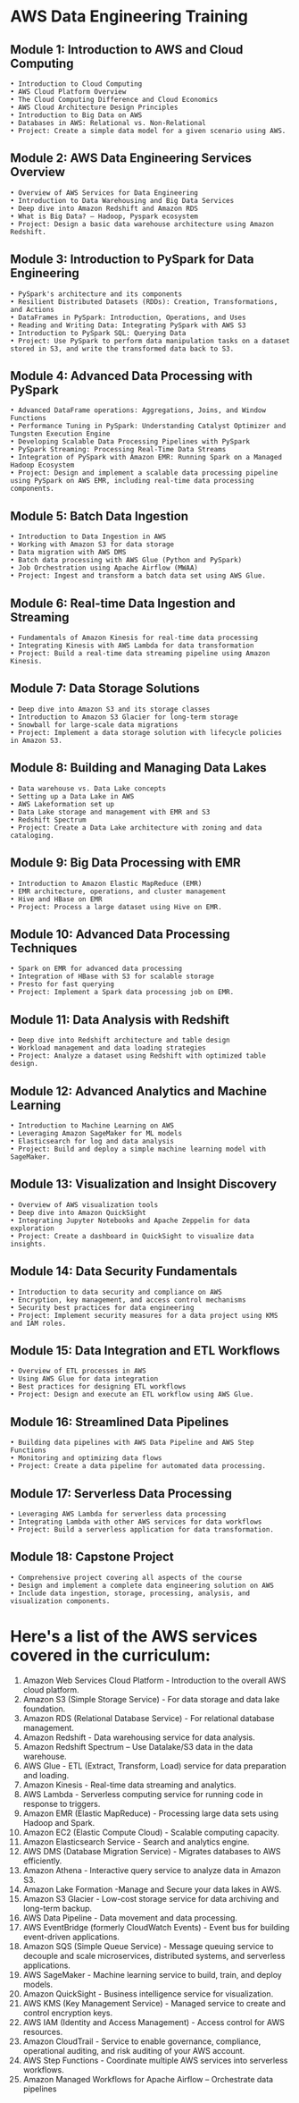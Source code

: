 # AWS Data Engineering Training 

## Module 1: Introduction to AWS and Cloud Computing
    • Introduction to Cloud Computing
    • AWS Cloud Platform Overview
    • The Cloud Computing Difference and Cloud Economics
    • AWS Cloud Architecture Design Principles
    • Introduction to Big Data on AWS
    • Databases in AWS: Relational vs. Non-Relational
    • Project: Create a simple data model for a given scenario using AWS.
## Module 2: AWS Data Engineering Services Overview
    • Overview of AWS Services for Data Engineering
    • Introduction to Data Warehousing and Big Data Services
    • Deep dive into Amazon Redshift and Amazon RDS
    • What is Big Data? – Hadoop, Pyspark ecosystem
    • Project: Design a basic data warehouse architecture using Amazon Redshift.
## Module 3: Introduction to PySpark for Data Engineering
    • PySpark's architecture and its components
    • Resilient Distributed Datasets (RDDs): Creation, Transformations, and Actions
    • DataFrames in PySpark: Introduction, Operations, and Uses
    • Reading and Writing Data: Integrating PySpark with AWS S3
    • Introduction to PySpark SQL: Querying Data
    • Project: Use PySpark to perform data manipulation tasks on a dataset stored in S3, and write the transformed data back to S3.
## Module 4: Advanced Data Processing with PySpark
    • Advanced DataFrame operations: Aggregations, Joins, and Window Functions
    • Performance Tuning in PySpark: Understanding Catalyst Optimizer and Tungsten Execution Engine
    • Developing Scalable Data Processing Pipelines with PySpark
    • PySpark Streaming: Processing Real-Time Data Streams
    • Integration of PySpark with Amazon EMR: Running Spark on a Managed Hadoop Ecosystem
    • Project: Design and implement a scalable data processing pipeline using PySpark on AWS EMR, including real-time data processing components.
## Module 5: Batch Data Ingestion
    • Introduction to Data Ingestion in AWS
    • Working with Amazon S3 for data storage
    • Data migration with AWS DMS
    • Batch data processing with AWS Glue (Python and PySpark)
    • Job Orchestration using Apache Airflow (MWAA)
    • Project: Ingest and transform a batch data set using AWS Glue.
## Module 6: Real-time Data Ingestion and Streaming
    • Fundamentals of Amazon Kinesis for real-time data processing
    • Integrating Kinesis with AWS Lambda for data transformation
    • Project: Build a real-time data streaming pipeline using Amazon Kinesis.
## Module 7: Data Storage Solutions
    • Deep dive into Amazon S3 and its storage classes
    • Introduction to Amazon S3 Glacier for long-term storage
    • Snowball for large-scale data migrations
    • Project: Implement a data storage solution with lifecycle policies in Amazon S3.
## Module 8: Building and Managing Data Lakes
    • Data warehouse vs. Data Lake concepts
    • Setting up a Data Lake in AWS
    • AWS Lakeformation set up
    • Data Lake storage and management with EMR and S3
    • Redshift Spectrum
    • Project: Create a Data Lake architecture with zoning and data cataloging.
## Module 9: Big Data Processing with EMR
    • Introduction to Amazon Elastic MapReduce (EMR)
    • EMR architecture, operations, and cluster management
    • Hive and HBase on EMR
    • Project: Process a large dataset using Hive on EMR.
## Module 10: Advanced Data Processing Techniques
    • Spark on EMR for advanced data processing
    • Integration of HBase with S3 for scalable storage
    • Presto for fast querying
    • Project: Implement a Spark data processing job on EMR.
## Module 11: Data Analysis with Redshift
    • Deep dive into Redshift architecture and table design
    • Workload management and data loading strategies
    • Project: Analyze a dataset using Redshift with optimized table design.
## Module 12: Advanced Analytics and Machine Learning
    • Introduction to Machine Learning on AWS
    • Leveraging Amazon SageMaker for ML models
    • Elasticsearch for log and data analysis
    • Project: Build and deploy a simple machine learning model with SageMaker.
## Module 13: Visualization and Insight Discovery
    • Overview of AWS visualization tools
    • Deep dive into Amazon QuickSight
    • Integrating Jupyter Notebooks and Apache Zeppelin for data exploration
    • Project: Create a dashboard in QuickSight to visualize data insights.
## Module 14: Data Security Fundamentals
    • Introduction to data security and compliance on AWS
    • Encryption, key management, and access control mechanisms
    • Security best practices for data engineering
    • Project: Implement security measures for a data project using KMS and IAM roles.
## Module 15: Data Integration and ETL Workflows
    • Overview of ETL processes in AWS
    • Using AWS Glue for data integration
    • Best practices for designing ETL workflows
    • Project: Design and execute an ETL workflow using AWS Glue.
## Module 16: Streamlined Data Pipelines
    • Building data pipelines with AWS Data Pipeline and AWS Step Functions
    • Monitoring and optimizing data flows
    • Project: Create a data pipeline for automated data processing.
## Module 17: Serverless Data Processing
    • Leveraging AWS Lambda for serverless data processing
    • Integrating Lambda with other AWS services for data workflows
    • Project: Build a serverless application for data transformation.
## Module 18: Capstone Project
    • Comprehensive project covering all aspects of the course
    • Design and implement a complete data engineering solution on AWS
    • Include data ingestion, storage, processing, analysis, and visualization components.


# Here's a list of the AWS services covered in the curriculum:


1. Amazon Web Services Cloud Platform - Introduction to the overall AWS cloud platform.
2. Amazon S3 (Simple Storage Service) - For data storage and data lake foundation.
3. Amazon RDS (Relational Database Service) - For relational database management.
4. Amazon Redshift - Data warehousing service for data analysis.
5. Amazon Redshift Spectrum – Use Datalake/S3 data in the data warehouse.
6. AWS Glue - ETL (Extract, Transform, Load) service for data preparation and loading.
7. Amazon Kinesis - Real-time data streaming and analytics.
8. AWS Lambda - Serverless computing service for running code in response to triggers.
9. Amazon EMR (Elastic MapReduce) - Processing large data sets using Hadoop and Spark.
10. Amazon EC2 (Elastic Compute Cloud) - Scalable computing capacity.
11. Amazon Elasticsearch Service - Search and analytics engine.
12. AWS DMS (Database Migration Service) - Migrates databases to AWS efficiently.
13. Amazon Athena - Interactive query service to analyze data in Amazon S3.
14. Amazon Lake Formation -Manage and Secure your data lakes in AWS.
15. Amazon S3 Glacier - Low-cost storage service for data archiving and long-term backup.
16. AWS Data Pipeline - Data movement and data processing.
17. AWS EventBridge (formerly CloudWatch Events) - Event bus for building event-driven applications.
18. Amazon SQS (Simple Queue Service) - Message queuing service to decouple and scale microservices, distributed systems, and serverless applications.
19. AWS SageMaker - Machine learning service to build, train, and deploy models.
20. Amazon QuickSight - Business intelligence service for visualization.
21. AWS KMS (Key Management Service) - Managed service to create and control encryption keys.
22. AWS IAM (Identity and Access Management) - Access control for AWS resources.
23. Amazon CloudTrail - Service to enable governance, compliance, operational auditing, and risk auditing of your AWS account.
24. AWS Step Functions - Coordinate multiple AWS services into serverless workflows.
25. Amazon Managed Workflows for Apache Airflow – Orchestrate data pipelines 
